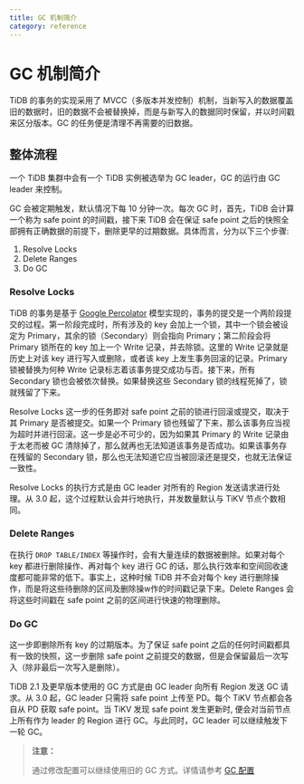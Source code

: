 ```yaml
---
title: GC 机制简介
category: reference
---
```


# GC 机制简介

TiDB 的事务的实现采用了 MVCC（多版本并发控制）机制，当新写入的数据覆盖旧的数据时，旧的数据不会被替换掉，而是与新写入的数据同时保留，并以时间戳来区分版本。GC 的任务便是清理不再需要的旧数据。

## 整体流程

一个 TiDB 集群中会有一个 TiDB 实例被选举为 GC leader，GC 的运行由 GC leader 来控制。

GC 会被定期触发，默认情况下每 10 分钟一次。每次 GC 时，首先，TiDB 会计算一个称为 safe point 的时间戳，接下来 TiDB 会在保证 safe point 之后的快照全部拥有正确数据的前提下，删除更早的过期数据。具体而言，分为以下三个步骤:

1. Resolve Locks
2. Delete Ranges
3. Do GC

### Resolve Locks

TiDB 的事务是基于 [Google Percolator](https://ai.google/research/pubs/pub36726) 模型实现的，事务的提交是一个两阶段提交的过程。第一阶段完成时，所有涉及的 key 会加上一个锁，其中一个锁会被设定为 Primary，其余的锁（Secondary）则会指向 Primary；第二阶段会将 Primary 锁所在的 key 加上一个 Write 记录，并去除锁。这里的 Write 记录就是历史上对该 key 进行写入或删除，或者该 key 上发生事务回滚的记录。Primary 锁被替换为何种 Write 记录标志着该事务提交成功与否。接下来，所有 Secondary 锁也会被依次替换。如果替换这些 Secondary 锁的线程死掉了，锁就残留了下来。

Resolve Locks 这一步的任务即对 safe point 之前的锁进行回滚或提交，取决于其 Primary 是否被提交。如果一个 Primary 锁也残留了下来，那么该事务应当视为超时并进行回滚。这一步是必不可少的，因为如果其 Primary 的 Write 记录由于太老而被 GC 清除掉了，那么就再也无法知道该事务是否成功。如果该事务存在残留的 Secondary 锁，那么也无法知道它应当被回滚还是提交，也就无法保证一致性。

Resolve Locks 的执行方式是由 GC leader 对所有的 Region 发送请求进行处理。从 3.0 起，这个过程默认会并行地执行，并发数量默认与 TiKV 节点个数相同。

### Delete Ranges

在执行 `DROP TABLE/INDEX` 等操作时，会有大量连续的数据被删除。如果对每个 key 都进行删除操作、再对每个 key 进行 GC 的话，那么执行效率和空间回收速度都可能非常的低下。事实上，这种时候 TiDB 并不会对每个 key 进行删除操作，而是将这些待删除的区间及删除操w作的时间戳记录下来。Delete Ranges 会将这些时间戳在 safe point 之前的区间进行快速的物理删除。

### Do GC

这一步即删除所有 key 的过期版本。为了保证 safe point 之后的任何时间戳都具有一致的快照，这一步删除 safe point 之前提交的数据，但是会保留最后一次写入（除非最后一次写入是删除）。

TiDB 2.1 及更早版本使用的 GC 方式是由 GC leader 向所有 Region 发送 GC 请求。从 3.0 起，GC leader 只需将 safe point 上传至 PD。每个 TiKV 节点都会各自从 PD 获取 safe point。当 TiKV 发现 safe point 发生更新时, 便会对当前节点上所有作为 leader 的 Region 进行 GC。与此同时，GC leader 可以继续触发下一轮 GC。

> **注意：**
>
> 通过修改配置可以继续使用旧的 GC 方式。详情请参考 [GC 配置](/reference/garbage-collection/configuration.md)
